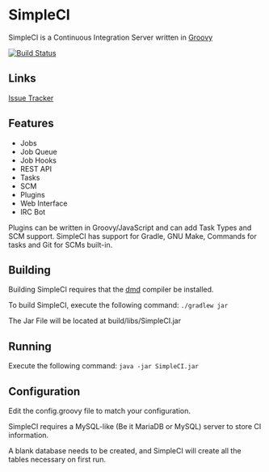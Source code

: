 # SimpleCI

SimpleCI is a Continuous Integration Server written in [Groovy](http://groovy.codehaus.org/)

[![Build Status](https://travis-ci.org/DirectMyFile/SimpleCI.png?branch=master)](https://travis-ci.org/DirectMyFile/SimpleCI)

## Links

[Issue Tracker](https://directmyfile.atlassian.net/browse/CI)

## Features

- Jobs
- Job Queue
- Job Hooks
- REST API
- Tasks
- SCM
- Plugins
- Web Interface
- IRC Bot

Plugins can be written in Groovy/JavaScript and can add Task Types and SCM support. SimpleCI has support for Gradle, GNU Make, Commands for tasks and Git for SCMs built-in.

## Building

Building SimpleCI requires that the [dmd](http://dlang.org/) compiler be installed.

To build SimpleCI, execute the following command:
```./gradlew jar```

The Jar File will be located at build/libs/SimpleCI.jar

## Running

Execute the following command:
```java -jar SimpleCI.jar```

## Configuration

Edit the config.groovy file to match your configuration.

SimpleCI requires a MySQL-like (Be it MariaDB or MySQL) server to store CI information.

A blank database needs to be created, and SimpleCI will create all the tables necessary on first run.
